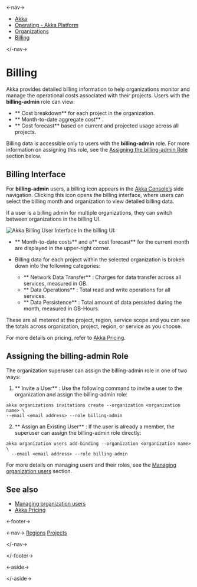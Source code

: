 

<-nav->

- [  Akka](../../index.html)
- [  Operating - Akka Platform](../index.html)
- [  Organizations](index.html)
- [  Billing](billing.html)



</-nav->



# Billing

Akka provides detailed billing information to help organizations monitor and manage the operational costs associated with their projects. Users with the **billing-admin** role can view:

- **  Cost breakdown**   for each project in the organization.
- **  Month-to-date aggregate cost**  .
- **  Cost forecast**   based on current and projected usage across all projects.

Billing data is accessible only to users with the **billing-admin** role. For more information on assigning this role, see the [Assigning the billing-admin Role](about:blank#assigning_billing_admin) section below.

## [](about:blank#_billing_interface) Billing Interface

For **billing-admin** users, a billing icon appears in the [Akka Console’s](https://console.akka.io/) side navigation. Clicking this icon opens the billing interface, where users can select the billing month and organization to view detailed billing data.

If a user is a billing admin for multiple organizations, they can switch between organizations in the billing UI.

![Akka Billing User Interface](../_images/billing-ui.jpg) In the billing UI:

- **  Month-to-date costs**   and a**  cost forecast**   for the current month are displayed in the upper-right corner.
- Billing data for each project within the selected organization is broken down into the following categories:  

  - **    Network Data Transfer**     : Charges for data transfer across all services, measured in GB.
  - **    Data Operations**     : Total read and write operations for all services.
  - **    Data Persistence**     : Total amount of data persisted during the month, measured in GB-Hours.

These are all metered at the project, region, service scope and you can see the totals across organization, project, region, or service as you choose.

For more details on pricing, refer to [Akka Pricing](https://akka.io/pricing#).

## [](about:blank#assigning_billing_admin) Assigning the billing-admin Role

The organization superuser can assign the billing-admin role in one of two ways:

1. **  Invite a User**   : Use the following command to invite a user to the organization and assign the billing-admin role:  


```command
akka organizations invitations create --organization <organization name> \
--email <email address> --role billing-admin
```
2. **  Assign an Existing User**   : If the user is already a member, the superuser can assign the billing-admin role directly:  


```command
akka organization users add-binding --organization <organization name> \
  --email <email address> --role billing-admin
```

For more details on managing users and their roles, see the [Managing organization users](manage-users.html) section.

## [](about:blank#_see_also) See also

- [  Managing organization users](manage-users.html)
- [  Akka Pricing](https://akka.io/pricing#)



<-footer->


<-nav->
[Regions](regions.html) [Projects](../projects/index.html)

</-nav->


</-footer->


<-aside->


</-aside->
